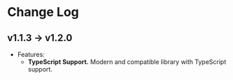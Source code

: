# Change Log

## v1.1.3 → v1.2.0

- Features:
  - **TypeScript Support.** Modern and compatible library with TypeScript support.


